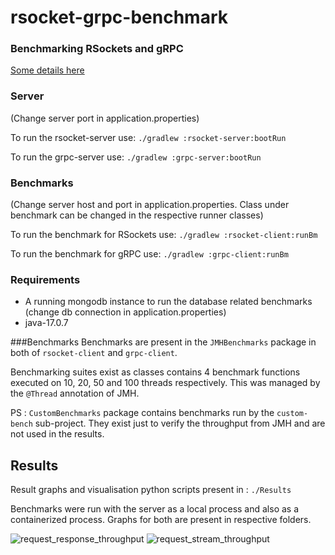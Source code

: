 # rsocket-grpc-benchmark
### Benchmarking RSockets and gRPC

[Some details here](https://gabby-salute-8bc.notion.site/Intern-Presentation-4fcc61d97c7b44f59d36653b9f57e30f)

### Server

(Change server port in application.properties)

To run the rsocket-server use:
`./gradlew :rsocket-server:bootRun`

To run the grpc-server use:
`./gradlew :grpc-server:bootRun`

### Benchmarks

(Change server host and port in application.properties. Class under benchmark can be changed in the respective runner classes)

To run the benchmark for RSockets use:
`./gradlew :rsocket-client:runBm`


To run the benchmark for gRPC use:
`./gradlew :grpc-client:runBm`

### Requirements

* A running mongodb instance to run the database related benchmarks (change db connection in application.properties)
* java-17.0.7 

###Benchmarks
Benchmarks are present in the `JMHBenchmarks` package in both of `rsocket-client` and `grpc-client`.

Benchmarking suites exist as classes contains 4 benchmark functions executed on 10, 20, 50 and 100
threads respectively. This was managed by the `@Thread` annotation of JMH.

PS : `CustomBenchmarks` package contains benchmarks run by the `custom-bench` sub-project.
They exist just to verify the throughput from JMH and are not used in the results. 

## Results
Result graphs and visualisation python scripts present in : `./Results`

Benchmarks were run with the server as a local process and also as a 
containerized process. Graphs for both are present in respective folders.

![request_response_throughput](https://github.com/pratham-kundan/rsocket-grpc-benchmark/assets/135799108/49c77ca4-68ea-4ac8-87bf-8ac7bff193af)
![request_stream_throughput](https://github.com/pratham-kundan/rsocket-grpc-benchmark/assets/135799108/8e7705be-4ef8-41ff-9823-328e1fdf7ae2)
